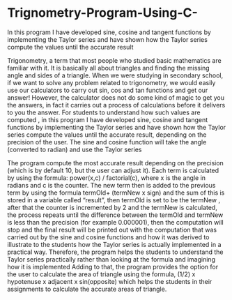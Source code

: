 # Trignometry-Program-Using-C-
In this program I have  developed sine, cosine and tangent functions by implementing the Taylor series and  have shown how the Taylor series compute the values until the accurate result

Trigonometry, a term that most people who studied basic mathematics are familiar 
with it. It is basically all about triangles and finding the missing angle and sides of a 
triangle. When we were studying in secondary school, if we want to solve any 
problem related to trigonometry, we would easily use our calculators to carry out sin, 
cos and tan functions and get our answer! However, the calculator does not do 
some kind of magic to get you the answers, in fact it carries out a process of 
calculations before it delivers to you the answer.
For students to understand how such values are computed , in this program I have 
developed sine, cosine and tangent functions by implementing the Taylor series and 
have shown how the Taylor series compute the values until the accurate result, 
depending on the precision of the user. The sine and cosine function will take the 
angle (converted to radian) and use the Taylor series

The program compute the most accurate result depending on the precision (which is 
by default 10, but the user can adjust it). Each term is calculated by using the 
formula: power(x,c) / factorial(c), where x is the angle in radians and c is the 
counter. The new term then is added to the previous term by using the formula 
termOld+ (termNew x sign) and the sum of this is stored in a variable called “result”,
then termOld is set to be the termNew , after that the counter is incremented by 2 
and the termNew is calculated, the process repeats until the difference between the 
termOld and termNew is less than the precision (for example 0.000001), then the 
computation will stop and the final result will be printed out with the computation that 
was carried out by the sine and cosine functions and how it was derived to illustrate 
to the students how the Taylor series is actually implemented in a practical way.
Therefore, the program helps the students to understand the Taylor series 
practically rather than looking at the formula and imagining how it is implemented
Adding to that, the program provides the option for the user to calculate the area of 
triangle using the formula, (1/2) x hypotenuse x adjacent x sin(opposite) which helps the 
students in their assignments to calculate the accurate areas of triangle.

